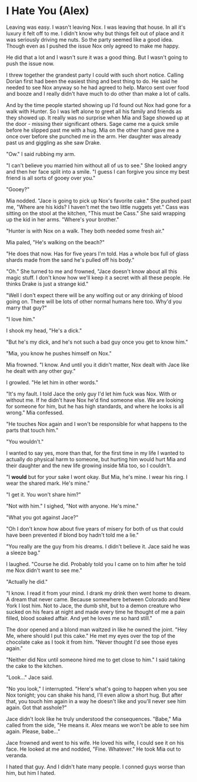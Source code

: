 # I Hate You (Alex)

Leaving was easy.  I wasn't leaving Nox.  I was leaving that house.  In all it's luxury it felt off to me.  I didn't know why but things felt out of place and it was seriously driving me nuts.  So the party seemed like a good idea.  Though even as I pushed the issue Nox only agreed to make me happy.

He did that a lot and I wasn't sure it was a good thing.  But I wasn't going to push the issue now.

I threw together the grandest party I could with such short notice.  Calling Dorian first had been the easiest thing and best thing to do.  He said he needed to see Nox anyway so he had agreed to help.  Marco sent over food and booze and I really didn't have much to do other than make a lot of calls.  

And by the time people started showing up I'd found out Nox had gone for a walk with Hunter. So I was left alone to greet all his family and friends as they showed up.  It really was no surprise when Mia and Sage showed up at the door - missing their significant others.  Sage came me a quick smile before he slipped past me with a hug.  Mia on the other hand gave me a once over before she punched me in the arm.  Her daughter was already past us and giggling as she saw Drake.

"Ow."  I said rubbing my arm.

"I can't believe you married him without all of us to see."  She looked angry and then her face split into a smile.  "I guess I can forgive you since my best friend is all sorts of gooey over you."

"Gooey?"

Mia nodded.  "Jace is going to pick up Nox's favorite cake."  She pushed past me, "Where are his kids?  I haven't met the two little nuggets yet."  Cass was sitting on the stool at the kitchen, "This must be Cass."  She said wrapping up the kid in her arms.  "Where's your brother."

"Hunter is with Nox on a walk.  They both needed some fresh air."

Mia paled, "He's walking on the beach?"

"He does that now.  Has for five years I'm told.  Has a whole box full of glass shards made from the sand he's pulled off his body."

"Oh."  She turned to me and frowned, "Jace doesn't know about all this magic stuff.  I don't know how we'll keep it a secret with all these people.  He thinks Drake is just a strange kid."

"Well I don't expect there will be any wolfing out or any drinking of blood going on.  There will be lots of other normal humans here too.  Why'd you marry that guy?"

"I love him."

I shook my head, "He's a dick."

"But he's my dick, and he's not such a bad guy once you get to know him."

"Mia, you know he pushes himself on Nox."

Mia frowned.  "I know.  And until you it didn't matter, Nox dealt with Jace like he dealt with any other guy."

I growled.  "He let him in other words."

"It's my fault.  I told Jace the only guy I'd let him fuck was Nox.  With or without me.  If he didn't have Nox he'd find someone else.  We are looking for someone for him, but he has high standards, and where he looks is all wrong."  Mia confessed.

"He touches Nox again and I won't be responsible for what happens to the parts that touch him."

"You wouldn't."

I wanted to say yes, more than that, for the first time in my life I wanted to actually do physical harm to someone, but hurting him would hurt Mia and their daughter and the new life growing inside Mia too, so I couldn't.

"I **would** but for your sake I wont okay. But Mia, he's mine. I wear his ring.  I wear the shared mark.  He's mine."

"I get it.  You won't share him?"

"Not with him."  I sighed, "Not with anyone.  He's mine."

"What you got against Jace?"

"Oh I don't know how about five years of misery for both of us that could have been prevented if blond boy hadn't told me a lie."

"You really are the guy from his dreams.  I didn't believe it.  Jace said he was a sleeze bag."

I laughed.  "Course he did.  Probably told you I came on to him after he told me Nox didn't want to see me."

"Actually he did."

"I know.  I read it from your mind.  I drank my drink then went home to dream.  A dream that never came.  Because somewhere between Colorado and New York I lost him. Not to Jace, the dumb shit, but to a demon creature who sucked on his fears at night and made every time he thought of me a pain filled, blood soaked affair.  And yet he loves me so hard still."

The door opened and a blond man waltzed in like he owned the joint.  "Hey Me, where should I put this cake."  He met my eyes over the top of the chocolate cake as I took it from him.  "Never thought I'd see those eyes again."

"Neither did Nox until someone hired me to get close to him."  I said taking the cake to the kitchen.

"Look..."  Jace said.

"No you look," I interrupted. "Here's what's going to happen when you see Nox tonight; you can shake his hand, I'll even allow a short hug. But after that, you touch him again in a way he doesn't like and you'll never see him again. Got that asshole?"

Jace didn't look like he truly understood the consequences.  "Babe,"  Mia called from the side, "He means it.  Alex means we won't be able to see him again.  Please, babe..."

Jace frowned and went to his wife.  He loved his wife, I could see it on his face.  He looked at me and nodded, "Fine.  Whatever."  He took Mia out to veranda.

I hated that guy.  And I didn't hate many people.  I conned guys worse than him, but him I hated.